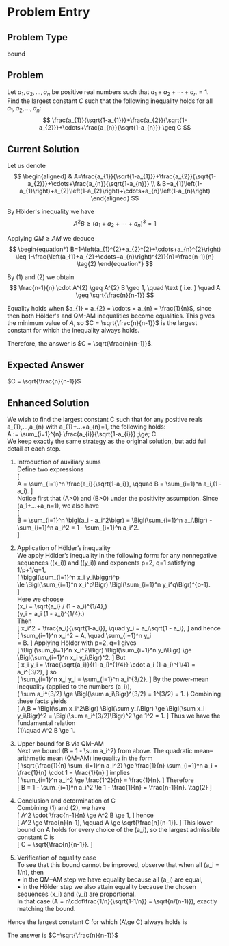 # Problem Entry

## Problem Type
bound

## Problem
Let $a_{1}, a_{2}, \ldots, a_{n}$ be positive real numbers such that $a_{1}+a_{2}+\cdots+a_{n}=1$. Find the largest constant $C$ such that the following inequality holds for all $a_{1}, a_{2}, \ldots, a_{n}$:
$$
\frac{a_{1}}{\sqrt{1-a_{1}}}+\frac{a_{2}}{\sqrt{1-a_{2}}}+\cdots+\frac{a_{n}}{\sqrt{1-a_{n}}} \geq C
$$

## Current Solution
Let us denote
$$
\begin{aligned}
& A=\frac{a_{1}}{\sqrt{1-a_{1}}}+\frac{a_{2}}{\sqrt{1-a_{2}}}+\cdots+\frac{a_{n}}{\sqrt{1-a_{n}}} \\
& B=a_{1}\left(1-a_{1}\right)+a_{2}\left(1-a_{2}\right)+\cdots+a_{n}\left(1-a_{n}\right)
\end{aligned}
$$

By Hölder's inequality we have
$$
\begin{equation*}
A^{2} B \geq\left(a_{1}+a_{2}+\cdots+a_{n}\right)^{3}=1 \tag{1}
\end{equation*}
$$

Applying $QM \geq AM$ we deduce
$$
\begin{equation*}
B=1-\left(a_{1}^{2}+a_{2}^{2}+\cdots+a_{n}^{2}\right) \leq 1-\frac{\left(a_{1}+a_{2}+\cdots+a_{n}\right)^{2}}{n}=\frac{n-1}{n} \tag{2}
\end{equation*}
$$

By (1) and (2) we obtain
$$
\frac{n-1}{n} \cdot A^{2} \geq A^{2} B \geq 1, \quad \text { i.e. } \quad A \geq \sqrt{\frac{n}{n-1}}
$$

Equality holds when $a_{1} = a_{2} = \cdots = a_{n} = \frac{1}{n}$, since then both Hölder's and QM-AM inequalities become equalities. This gives the minimum value of $A$, so $C = \sqrt{\frac{n}{n-1}}$ is the largest constant for which the inequality always holds.

Therefore, the answer is $C = \sqrt{\frac{n}{n-1}}$. 

## Expected Answer
$C = \sqrt{\frac{n}{n-1}}$

## Enhanced Solution
We wish to find the largest constant C such that for any positive reals a_{1},…,a_{n} with a_{1}+…+a_{n}=1, the following holds:  
  A := \sum_{i=1}^{n} \frac{a_{i}}{\sqrt{1-a_{i}}} \;\ge\; C.  
We keep exactly the same strategy as the original solution, but add full detail at each step.  

1.  Introduction of auxiliary sums  
   Define two expressions  
   \[  
     A = \sum_{i=1}^n \frac{a_i}{\sqrt{1-a_i}},  \qquad  B = \sum_{i=1}^n a_i\,(1 - a_i).  \]  
   Notice first that  \(A>0\) and  \(B>0\) under the positivity assumption.  Since \(a_1+…+a_n=1\), we also have  
   \[  
     B = \sum_{i=1}^n \bigl(a_i - a_i^2\bigr) 
       = \Bigl(\sum_{i=1}^n a_i\Bigr) 
         - \sum_{i=1}^n a_i^2 
       = 1 - \sum_{i=1}^n a_i^2.  
   \]  

2.  Application of Hölder’s inequality  
   We apply Hölder’s inequality in the following form: for any nonnegative sequences \((x_i)\) and \((y_i)\) and exponents p=2, q=1 satisfying 1/p+1/q=1,  
   \[
     \biggl(\sum_{i=1}^n x_i y_i\biggr)^p  
       \le \Bigl(\sum_{i=1}^n x_i^p\Bigr)  \Bigl(\sum_{i=1}^n y_i^q\Bigr)^{p-1}.  
   \]  
   Here we choose  
     \(x_i = \sqrt{a_i} / (1 - a_i)^{1/4},\)  
     \(y_i = a_i (1 - a_i)^{1/4}.\)  
   Then  
   \[
     x_i^2 = \frac{a_i}{\sqrt{1-a_i}},
     \quad
     y_i   = a_i\sqrt{1 - a_i},
   \]
   and hence  
   \[
     \sum_{i=1}^n x_i^2 
       = A,
     \quad
     \sum_{i=1}^n y_i   
       = B.
   \]
   Applying Hölder with p=2, q=1 gives  
   \[
     \Bigl(\sum_{i=1}^n x_i^2\Bigr) \Bigl(\sum_{i=1}^n y_i\Bigr)
       \ge \Bigl(\sum_{i=1}^n x_i y_i\Bigr)^2.
   \]
   But  
   \[
     x_i y_i = \frac{\sqrt{a_i}}{(1-a_i)^{1/4}} \cdot a_i (1-a_i)^{1/4}
       = a_i^{3/2},
   \]
   so  
   \[
     \sum_{i=1}^n x_i y_i = \sum_{i=1}^n a_i^{3/2}.
   \]
   By the power-mean inequality (applied to the numbers \(a_i\)),  
   \(
     \sum a_i^{3/2} \ge \Bigl(\sum a_i\Bigr)^{3/2}
     = 1^{3/2} = 1.
   \)
   Combining these facts yields  
   \[
     A\,B = \Bigl(\sum x_i^2\Bigr) \Bigl(\sum y_i\Bigr)
       \ge \Bigl(\sum x_i y_i\Bigr)^2
       = \Bigl(\sum a_i^{3/2}\Bigr)^2
       \ge 1^2 = 1.
   \]
   Thus we have the fundamental relation  
   (1)\quad  A^2 B \ge 1.  

3.  Upper bound for B via QM–AM  
   Next we bound  \(B = 1 - \sum a_i^2\) from above.  The quadratic mean–arithmetic mean (QM–AM) inequality in the form  
   \[
     \sqrt{\frac{1}{n} \sum_{i=1}^n a_i^2}
       \ge \frac{1}{n} \sum_{i=1}^n a_i
       = \frac{1}{n} \cdot 1
       = \frac{1}{n}
   \]
   implies  
   \[
     \sum_{i=1}^n a_i^2 \ge \frac{1^2}{n} = \frac{1}{n}.
   \]
   Therefore  
   \[
     B = 1 - \sum_{i=1}^n a_i^2
       \le 1 - \frac{1}{n}
       = \frac{n-1}{n}.  \tag{2}
   \]

4.  Conclusion and determination of C  
   Combining (1) and (2), we have  
   \[
     A^2 \cdot \frac{n-1}{n} \ge A^2 B \ge 1,
   \]
   hence  
   \[
     A^2 \ge \frac{n}{n-1},
     \qquad
     A \ge \sqrt{\frac{n}{n-1}}.
   \]
   This lower bound on A holds for every choice of the \(a_i\), so the largest admissible constant C is  
   \[
     C = \sqrt{\frac{n}{n-1}}.
   \]

5.  Verification of equality case  
   To see that this bound cannot be improved, observe that when all \(a_i = 1/n\), then  
     • in the QM–AM step we have equality because all \(a_i\) are equal,  
     • in the Hölder step we also attain equality because the chosen sequences \(x_i\) and \(y_i\) are proportional.  
   In that case  \(A = n\cdot\frac{1/n}{\sqrt{1-1/n}} = \sqrt{n/(n-1)}\), exactly matching the bound.  

Hence the largest constant C for which  \(A\ge C\) always holds is  

The answer is $C=\sqrt{\frac{n}{n-1}}$
